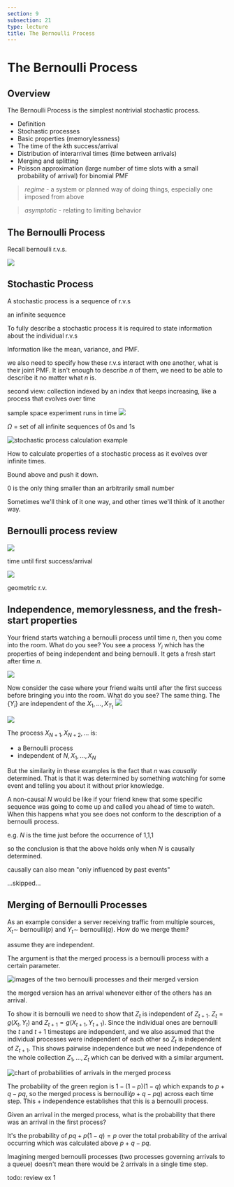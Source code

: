 ```yaml
---
section: 9
subsection: 21
type: lecture
title: The Bernoulli Process
---
```


# The Bernoulli Process

## Overview

The Bernoulli Process is the simplest nontrivial stochastic process.

* Definition
* Stochastic processes
* Basic properties (memorylessness)
* The time of the $k$th success/arrival
* Distribution of interarrival times (time between arrivals)
* Merging and splitting
* Poisson approximation (large number of time slots with a small probability of arrival) for binomial PMF

> *regime* - a system or planned way of doing things, especially one imposed from above

> *asymptotic* - relating to limiting behavior

## The Bernoulli Process

Recall bernoulli r.v.s.

![](unit9lec21-the-bernoulli-process/9c57ada947d6108a964ace0eeb155af5.png)

## Stochastic Process

A stochastic process is a sequence of r.v.s

an infinite sequence

To fully describe a stochastic process it is required to state information about the individual r.v.s

Information like the mean, variance, and PMF.

we also need to specify how these r.v.s interact with one another, what is their joint PMF. It isn't enough to describe $n$ of them, we need to be able to describe it no matter what $n$ is.

second view:
collection indexed by an index that keeps increasing, like a process that evolves over time

sample space
experiment runs in time
![](unit9lec21-the-bernoulli-process/1204fb21b91c909f2caec2fbeda7abd2.png)

$\Omega$ = set of all infinite sequences of 0s and 1s

![stochastic process calculation example](unit9lec21-the-bernoulli-process/d8b1bcb41871fae141f8d500edc2b4cf.png)

How to calculate properties of a stochastic process as it evolves over infinite times.

Bound above and push it down.

0 is the only thing smaller than an arbitrarily small number

Sometimes we'll think of it one way, and other times we'll think of it another way.

## Bernoulli process review

![](unit9lec21-the-bernoulli-process/30a351ef2b9fc7bcab48276dc242725a.png)

time until first success/arrival

![](unit9lec21-the-bernoulli-process/ce430abe1d62b523c837b0a19d0e0370.png)

geometric r.v.

## Independence, memorylessness, and the fresh-start properties

Your friend starts watching a bernoulli process until time $n$, then you come into the room. What do you see? You see a process $Y_i$ which has the properties of being independent and being bernoulli. It gets a fresh start after time $n$.

![](unit9lec21-the-bernoulli-process/ec03348d2daba1cf971cb74ae2816b76.png)

Now consider the case where your friend waits until after the first success before bringing you into the room. What do you see? The same thing. The $\{Y_i\}$ are independent of the $X_1,\ldots,X_{T_1}$
![](unit9lec21-the-bernoulli-process/39234e04d826181b1d9e5b7729f688f0.png)

![](unit9lec21-the-bernoulli-process/fe50ff6c2c9096c94cb757b3bcc5aff8.png)

The process $X_{N+1}, X_{N+2}, \ldots$ is:
* a Bernoulli process
* independent of $N, X_1, \ldots, X_N$

But the similarity in these examples is the fact that $n$ was *causally* determined. That is that it was determined by something watching for some event and telling you about it without prior knowledge.

A non-causal $N$ would be like if your friend knew that some specific sequence was going to come up and called you ahead of time to watch. When this happens what you see does not conform to the description of a bernoulli process.

e.g. $N$ is the time just before the occurrence of 1,1,1

so the conclusion is that the above holds only when $N$ is causally determined.

causally can also mean "only influenced by past events"

...skipped...

## Merging of Bernoulli Processes

As an example consider a server receiving traffic from multiple sources, $X_t \sim$ bernoulli($p$) and $Y_t \sim$ bernoulli($q$). How do we merge them?

assume they are independent.

The argument is that the merged process is a bernoulli process with a certain parameter.

![images of the two bernoulli processes and their merged version](unit9lec21-the-bernoulli-process/3b557897e79657e38314a2921ad33c5f.png)

the merged version has an arrival whenever either of the others has an arrival.

To show it is bernoulli we need to show that $Z_t$ is independent of $Z_{t+1}$. $Z_t = g(X_t, Y_t)$ and $Z_{t+1} = g(X_{t+1}, Y_{t+1})$. Since the individual ones are bernoulli the $t$ and $t+1$ timesteps are independent, and we also assumed that the individual processes were independent of each other so $Z_t$ is independent of $Z_{t+1}$. This shows pairwise independence but we need independence of the whole collection $Z_1, \ldots, Z_t$ which can be derived with a similar argument.

![chart of probabilities of arrivals in the merged process](unit9lec21-the-bernoulli-process/f232c4116034ee864d64c840aad6da11.png)

The probability of the green region is $1 - (1 - p)(1 - q)$ which expands to $p + q - pq$, so the merged process is bernoulli($p + q - pq$) across each time step. This + independence establishes that this is a bernoulli process.

Given an arrival in the merged process, what is the probability that there was an arrival in the first process?

It's the probability of $pq + p(1 - q) = p$ over the total probability of the arrival occurring which was calculated above $p + q - pq$.

Imagining merged bernoulli processes (two processes governing arrivals to a queue) doesn't mean there would be 2 arrivals in a single time step.

todo: review ex 1
